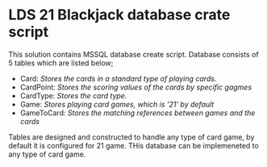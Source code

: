 # LDS 21 Blackjack database crate script
 This solution contains MSSQL database create script.
 Database consists of 5 tables which are listed below;
 
 - Card: *Stores the cards in a standard type of playing cards.*
 - CardPoint: *Stores the scoring values of the cards by specific gagmes*
 - CardType: *Stores the card type.*
 - Game: *Stores playing card games, which is '21' by default*
 - GameToCard: *Stores the matching references between games and the cards*
 
 Tables are designed and constructed to handle any type of card game, by default it is configured for 21 game. THis database can be implemeneted to any type of card game.
